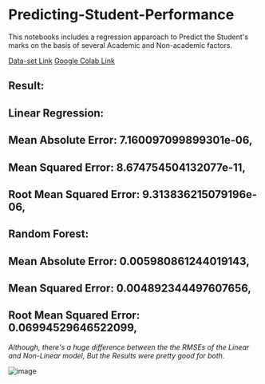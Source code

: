 # Predicting-Student-Performance
This notebooks includes a regression apparoach to Predict the Student's marks on the basis of several Academic and Non-academic factors.

[Data-set Link](https://archive.ics.uci.edu/ml/datasets/Student+Performance)
[Google Colab Link](https://colab.research.google.com/drive/1s0HUp4pOjGpSJXeg-NgoRn_1as3siufZ?usp=sharing)


Result:
--

Linear Regression:
--
Mean Absolute Error: 7.160097099899301e-06,
-
Mean Squared Error: 8.674754504132077e-11,
-
Root Mean Squared Error: 9.313836215079196e-06,
-


Random Forest:
--
Mean Absolute Error: 0.005980861244019143,
-
Mean Squared Error: 0.004892344497607656,
-
Root Mean Squared Error: 0.06994529646522099,
-


*Although, there's a huge difference between the the RMSEs of the Linear and Non-Linear model, But the Results were pretty good for both.*

![image](https://user-images.githubusercontent.com/50799215/121343476-5b319c80-c940-11eb-9b84-3cd1bc4f8570.png)



